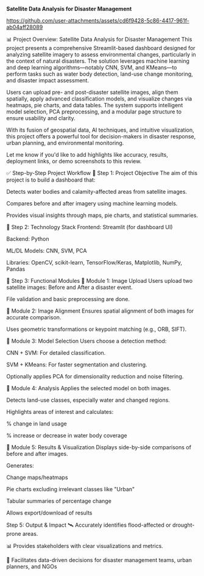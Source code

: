 **Satellite Data Analysis for Disaster Management**



https://github.com/user-attachments/assets/cd6f9428-5c86-4417-961f-ab04aff28089




📊 Project Overview: Satellite Data Analysis for Disaster Management
This project presents a comprehensive Streamlit-based dashboard designed for analyzing satellite imagery to assess environmental changes, particularly in the context of natural disasters. The solution leverages machine learning and deep learning algorithms—notably CNN, SVM, and KMeans—to perform tasks such as water body detection, land-use change monitoring, and disaster impact assessment.

Users can upload pre- and post-disaster satellite images, align them spatially, apply advanced classification models, and visualize changes via heatmaps, pie charts, and data tables. The system supports intelligent model selection, PCA preprocessing, and a modular page structure to ensure usability and clarity.

With its fusion of geospatial data, AI techniques, and intuitive visualization, this project offers a powerful tool for decision-makers in disaster response, urban planning, and environmental monitoring.

Let me know if you'd like to add highlights like accuracy, results, deployment links, or demo screenshots to this review.

✅ Step-by-Step Project Workflow
🔹 Step 1: Project Objective
The aim of this project is to build a dashboard that:

Detects water bodies and calamity-affected areas from satellite images.

Compares before and after imagery using machine learning models.

Provides visual insights through maps, pie charts, and statistical summaries.

🔹 Step 2: Technology Stack
Frontend: Streamlit (for dashboard UI)

Backend: Python

ML/DL Models: CNN, SVM, PCA

Libraries: OpenCV, scikit-learn, TensorFlow/Keras, Matplotlib, NumPy, Pandas

🔹 Step 3: Functional Modules
📁 Module 1: Image Upload
Users upload two satellite images: Before and After a disaster event.

File validation and basic preprocessing are done.

📁 Module 2: Image Alignment
Ensures spatial alignment of both images for accurate comparison.

Uses geometric transformations or keypoint matching (e.g., ORB, SIFT).

📁 Module 3: Model Selection
Users choose a detection method:

CNN + SVM: For detailed classification.

SVM + KMeans: For faster segmentation and clustering.

Optionally applies PCA for dimensionality reduction and noise filtering.

📁 Module 4: Analysis
Applies the selected model on both images.

Detects land-use classes, especially water and changed regions.

Highlights areas of interest and calculates:

% change in land usage

% increase or decrease in water body coverage

📁 Module 5: Results & Visualization
Displays side-by-side comparisons of before and after images.

Generates:

Change maps/heatmaps

Pie charts excluding irrelevant classes like "Urban"

Tabular summaries of percentage change

Allows export/download of results

 Step 5: Output & Impact
🛰️ Accurately identifies flood-affected or drought-prone areas.

📊 Provides stakeholders with clear visualizations and metrics.

🔄 Facilitates data-driven decisions for disaster management teams, urban planners, and NGOs

